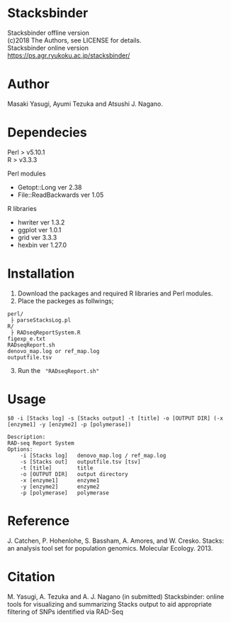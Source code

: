 # Stacksbinder  
Stacksbinder offline version  
(c)2018 The Authors, see LICENSE for details.   
Stacksbinder online version  
https://ps.agr.ryukoku.ac.jp/stacksbinder/  

# Author  
Masaki Yasugi, Ayumi Tezuka and Atsushi J. Nagano.  

# Dependecies  
Perl > v5.10.1  
R > v3.3.3  
  
Perl modules
 - Getopt::Long ver 2.38 
 - File::ReadBackwards ver 1.05 

R libraries
 - hwriter ver 1.3.2
 - ggplot ver 1.0.1
 - grid ver 3.3.3
 - hexbin ver 1.27.0

# Installation  
1. Download the packages and required R libraries and Perl modules.  
2. Place the packeges as follwings;  
``` 
perl/ 
 ├ parseStacksLog.pl 
R/  
 ├ RADseqReportSystem.R  
figexp_e.txt  
RADseqReport.sh  
denovo_map.log or ref_map.log  
outputfile.tsv  
``` 

3. Run the ```  "RADseqReport.sh" ```  

# Usage  
``` 
$0 -i [Stacks log] -s [Stacks output] -t [title] -o [OUTPUT DIR] (-x [enzyme1] -y [enzyme2] -p [polymerase])  
  
Description:  
RAD-seq Report System  
Options:  
    -i [Stacks log]   denovo_map.log / ref_map.log  
    -s [Stacks out]   outputfile.tsv [tsv]  
    -t [title]        title  
    -o [OUTPUT DIR]   output directory  
    -x [enzyme1]      enzyme1  
    -y [enzyme2]      enzyme2  
    -p [polymerase]   polymerase  
``` 
# Reference  
J. Catchen, P. Hohenlohe, S. Bassham, A. Amores, and W. Cresko. Stacks: an analysis tool set for population genomics. Molecular Ecology. 2013.
# Citation  
M. Yasugi, A. Tezuka and A. J. Nagano (in submitted) Stacksbinder: online tools for visualizing and summarizing Stacks output to aid appropriate filtering of SNPs identified via RAD-Seq
